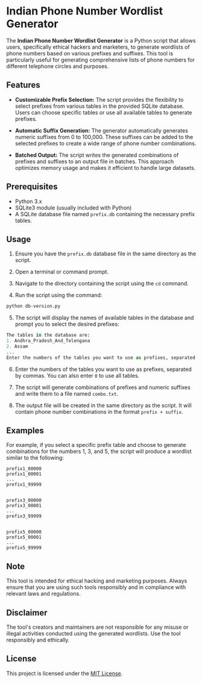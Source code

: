 
# Indian Phone Number Wordlist Generator

The **Indian Phone Number Wordlist Generator** is a Python script that allows users, specifically ethical hackers and marketers, to generate wordlists of phone numbers based on various prefixes and suffixes. This tool is particularly useful for generating comprehensive lists of phone numbers for different telephone circles and purposes.

## Features
*   **Customizable Prefix Selection:** The script provides the flexibility to select prefixes from various tables in the provided SQLite database. Users can choose specific tables or use all available tables to generate prefixes.
    
*   **Automatic Suffix Generation:** The generator automatically generates numeric suffixes from 0 to 100,000. These suffixes can be added to the selected prefixes to create a wide range of phone number combinations.
    
*   **Batched Output:** The script writes the generated combinations of prefixes and suffixes to an output file in batches. This approach optimizes memory usage and makes it efficient to handle large datasets.

## Prerequisites


*   Python 3.x
*   SQLite3 module (usually included with Python)
*   A SQLite database file named `prefix.db` containing the necessary prefix tables.


## Usage


1.  Ensure you have the `prefix.db` database file in the same directory as the script.
    
2.  Open a terminal or command prompt.
    
3.  Navigate to the directory containing the script using the `cd` command.
    
4.  Run the script using the command:


```bash
python db-version.py
```

5.  The script will display the names of available tables in the database and prompt you to select the desired prefixes:

```python
The tables in the database are:
1. Andhra_Pradesh_And_Telengana
2. Assam
...
Enter the numbers of the tables you want to use as prefixes, separated by commas, or enter 0 to use all tables.
```
    
6.  Enter the numbers of the tables you want to use as prefixes, separated by commas. You can also enter `0` to use all tables.
    
7.  The script will generate combinations of prefixes and numeric suffixes and write them to a file named `combo.txt`.
    
8.  The output file will be created in the same directory as the script. It will contain phone number combinations in the format `prefix + suffix`.

## Examples

For example, if you select a specific prefix table and choose to generate combinations for the numbers 1, 3, and 5, the script will produce a wordlist similar to the following:

```
prefix1_00000
prefix1_00001
...
prefix1_99999


prefix3_00000
prefix3_00001
...
prefix3_99999


prefix5_00000
prefix5_00001
...
prefix5_99999
```

## Note

This tool is intended for ethical hacking and marketing purposes. Always ensure that you are using such tools responsibly and in compliance with relevant laws and regulations.


## Disclaimer

The tool's creators and maintainers are not responsible for any misuse or illegal activities conducted using the generated wordlists. Use the tool responsibly and ethically.


## License
This project is licensed under the [MIT License](https://github.com/realmranshuman/Indian-Phone-Number-Wordlist-Generator/blob/main/LICENSE).
